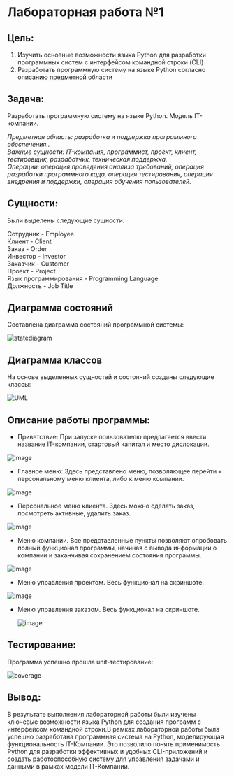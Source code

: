 # Лабораторная работа №1

## Цель: 
1. Изучить основные возможности языка Python для разработки программных систем с интерфейсом командной строки (CLI)
2. Разработать программную систему на языке Python согласно описанию предметной области
## Задача:
Разработать программную систему на языке Python. Модель IT-компании.

<em>
Предметная область: разработка и поддержка программного обеспечения..<br>
Важные сущности: IT-компания, программист, проект, клиент, тестировщик, разработчик, техническая поддержка.<br>
Операции: операция проведения анализа требований, операция разработки программного кода, операция тестирования, операция внедрения и поддержки, операция обучения пользователей.
</em>

## Сущности:
Были выделены следующие сущности:

Сотрудник - Employee <br>
Клиент - Client <br>
Заказ - Order <br>
Инвестор - Investor <br>
Заказчик - Customer <br>
Проект - Project <br>
Язык программирования - Programming Language <br>
Должность - Job Title <br>


## Диаграмма состояний
Составлена диаграмма состояний программной системы:

![statediagram](https://github.com/abushkevicaleksej/ppois-2-2024/assets/112658913/454e44a8-3dab-448d-aed2-3a821518cdcb)



## Диаграмма классов
На основе выделенных сущностей и состояний созданы следующие классы:

![UML](https://github.com/abushkevicaleksej/ppois-2-2024/assets/112658913/0e799cad-723e-4451-8e70-52f2e8725fa1)



## Описание работы программы:
- Приветствие: При запуске пользователю предлагается ввести название IT-компании, стартовый капитал и место дислокации. <br>


![image](https://github.com/abushkevicaleksej/ppois-2-2024/assets/112658913/a9bb936c-0cb3-406e-a9ce-bc5bbb7c23fa)


- Главное меню: Здесь представлено меню, позволяющее перейти к персональному меню клиента, либо к меню компании. <br>


![image](https://github.com/abushkevicaleksej/ppois-2-2024/assets/112658913/aaa04d3e-6403-4269-8a53-9a54584bcdab)


- Персональное меню клиента. Здесь можно сделать заказ, посмотреть активные, удалить заказ.

![image](https://github.com/abushkevicaleksej/ppois-2-2024/assets/112658913/f0ca9aad-7524-49f8-8a35-a24cba4cb783)


- Меню компании. Все представленные пункты позволяют опробовать полный функционал программы, начиная с вывода информации о компании и заканчивая сохранением состояния программы.

![image](https://github.com/abushkevicaleksej/ppois-2-2024/assets/112658913/51bb724d-6f2c-4258-a3bf-a1290bebcd48)


- Меню управления проектом. Весь функционал на скриншоте.

![image](https://github.com/abushkevicaleksej/ppois-2-2024/assets/112658913/375e60c7-9337-47b1-9fca-838d69408c58)


- Меню управления заказом. Весь функционал на скриншоте.

  ![image](https://github.com/abushkevicaleksej/ppois-2-2024/assets/112658913/627f211e-3244-4f6b-a57f-4c012c69d453)


## Тестирование:
Программа успешно прошла unit-тестирование:


![coverage](https://github.com/abushkevicaleksej/ppois-2-2024/assets/112658913/78690a83-702c-4ee1-bc1d-be8a150d339a)



## Вывод:
В результате выполнения лабораторной работы были изучены ключевые возможности языка Python для создания программ с интерфейсом командной строки.В рамках лабораторной работы была успешно разработана программная система на Python, моделирующая функциональность IT-Компании. Это позволило понять применимость Python для разработки эффективных и удобных CLI-приложений и создать работоспособную систему для управления задачами и данными в рамках модели IT-Компании.
